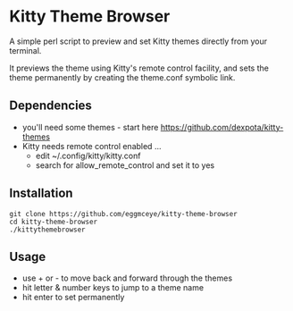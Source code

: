 # Kitty Theme Browser

A simple perl script to preview and set Kitty themes directly from your terminal.

It previews the theme using Kitty's remote control facility, and sets the theme permanently by creating the theme.conf symbolic link.

## Dependencies
* you'll need some themes - start here https://github.com/dexpota/kitty-themes
* Kitty needs remote control enabled ...
  + edit ~/.config/kitty/kitty.conf
  + search for allow_remote_control and set it to yes

## Installation    
```
git clone https://github.com/eggmceye/kitty-theme-browser
cd kitty-theme-browser
./kittythemebrowser
```
## Usage
* use + or - to move back and forward through the themes
* hit letter & number keys to jump to a theme name
* hit enter to set permanently
